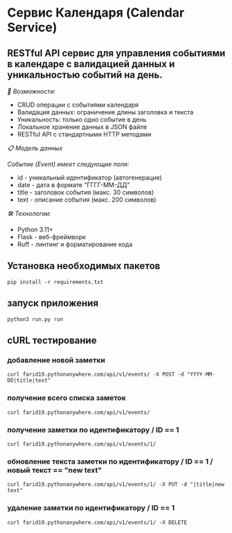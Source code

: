 # Сервис Календаря (Calendar Service)
## RESTful API сервис для управления событиями в календаре с валидацией данных и уникальностью событий на день.

*🚀 Возможности:*

* CRUD операции с событиями календаря
* Валидация данных: ограничение длины заголовка и текста
* Уникальность: только одно событие в день
* Локальное хранение данных в JSON файле
* RESTful API с стандартными HTTP методами

*📋 Модель данных*

*Событие (Event) имеет следующие поля:*

* id - уникальный идентификатор (автогенерация)
* date - дата в формате "ГГГГ-ММ-ДД"
* title - заголовок события (макс. 30 символов)
* text - описание события (макс. 200 символов)

*🛠️ Технологии:*

* Python 3.11+
* Flask - веб-фреймворк
* Ruff - линтинг и форматирование кода


## Установка необходимых пакетов
```
pip install -r requirements.txt
```
## запуск приложения
```
python3 run.py run
```


## cURL тестирование

### добавление новой заметки
```
curl farid19.pythonanywhere.com/api/v1/events/ -X POST -d "YYYY-MM-DD|title|text"
```

### получение всего списка заметок
```
curl farid19.pythonanywhere.com/api/v1/events/
```

### получение заметки по идентификатору / ID == 1
```
curl farid19.pythonanywhere.com/api/v1/events/1/
```

### обновление текста заметки по идентификатору / ID == 1 /  новый текст == "new text"
```
curl farid19.pythonanywhere.com/api/v1/events/1/ -X PUT -d "|title|new text"
```

### удаление заметки по идентификатору / ID == 1
```
curl farid19.pythonanywhere.com/api/v1/events/1/ -X DELETE
```
